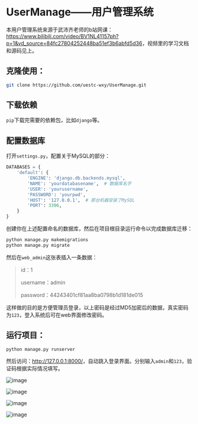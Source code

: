 # UserManage——用户管理系统

本用户管理系统来源于武沛齐老师的b站网课：<https://www.bilibili.com/video/BV1NL41157ph?p=1&vd_source=84fc27804252448ba51ef3b6abfd5d36>，视频里的学习文档和源码见上。

## 克隆使用：
```bash
git clone https://github.com/uestc-wxy/UserManage.git
```

## 下载依赖

`pip`下载完需要的依赖包，比如`django`等。

## 配置数据库

打开`settings.py`，配置关于MySQL的部分：
```python
DATABASES = {
    'default': {
        'ENGINE': 'django.db.backends.mysql',
        'NAME': 'yourdatabasename',  # 数据库名字
        'USER': 'yourusername',
        'PASSWORD': 'yourpwd',
        'HOST': '127.0.0.1',  # 那台机器安装了MySQL
        'PORT': 3306,
    }
}
```
创建你在上述配置命名的数据库，然后在项目根目录运行命令以完成数据库迁移：

```bash
python manage.py makemigrations
python manage.py migrate
```

然后在`web_admin`这张表插入一条数据：
> id：1
> 
> username：admin
> 
> password：44243401cf81aa8ba0798b1d181de015

这样做的目的是方便管理员登录，以上密码是经过MD5加密后的数据，真实密码为`123`，登入系统后可在web界面修改密码。

## 运行项目：

```python
python manage.py runserver
```

然后访问：<http://127.0.0.1:8000/>，自动跳入登录界面。分别输入`admin`和`123`，验证码根据实际情况填写。

![image](https://github.com/uestc-wxy/UserManage/assets/120303802/7458af6e-e0e4-410a-a904-d893b9eda5f9)

![image](https://github.com/uestc-wxy/UserManage/assets/120303802/361e5e96-942b-4e9a-b56b-2810a13e5fd9)

![image](https://github.com/uestc-wxy/UserManage/assets/120303802/99ac77ef-ace1-4d08-b1d6-c492d7767108)

![image](https://github.com/uestc-wxy/UserManage/assets/120303802/88834b2b-e286-4121-8cb9-810c1a15926d)










